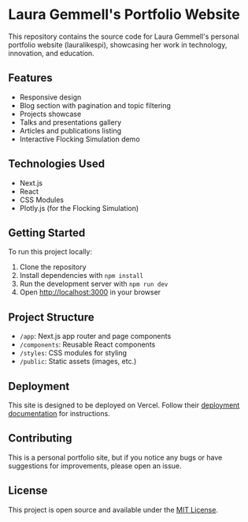 # Laura Gemmell's Portfolio Website

This repository contains the source code for Laura Gemmell's personal portfolio website (lauralikespi), showcasing her work in technology, innovation, and education.

## Features

- Responsive design
- Blog section with pagination and topic filtering
- Projects showcase
- Talks and presentations gallery
- Articles and publications listing
- Interactive Flocking Simulation demo

## Technologies Used

- Next.js
- React
- CSS Modules
- Plotly.js (for the Flocking Simulation)

## Getting Started

To run this project locally:

1. Clone the repository
2. Install dependencies with `npm install`
3. Run the development server with `npm run dev`
4. Open [http://localhost:3000](http://localhost:3000) in your browser

## Project Structure

- `/app`: Next.js app router and page components
- `/components`: Reusable React components
- `/styles`: CSS modules for styling
- `/public`: Static assets (images, etc.)

## Deployment

This site is designed to be deployed on Vercel. Follow their [deployment documentation](https://nextjs.org/docs/deployment) for instructions.

## Contributing

This is a personal portfolio site, but if you notice any bugs or have suggestions for improvements, please open an issue.

## License

This project is open source and available under the [MIT License](LICENSE).
